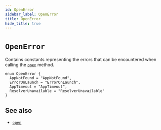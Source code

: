 ```yaml
---
id: OpenError
sidebar_label: OpenError
title: OpenError
hide_title: true
---
```

# `OpenError`
Contains constants representing the errors that can be encountered when calling the [`open`](open) method.
```
enum OpenError {
  AppNotFound = "AppNotFound",
  ErrorOnLaunch = "ErrorOnLaunch",
  AppTimeout = "AppTimeout",
  ResolverUnavailable = "ResolverUnavailable"
}
```
## See also
* [`open`](open)